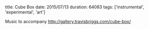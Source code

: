 title: Cube Box
date: 2015/07/13
duration: 64083
tags: ['instrumental', 'experimental', 'art']

Music to accompany http://gallery.travisbriggs.com/cube-box/
